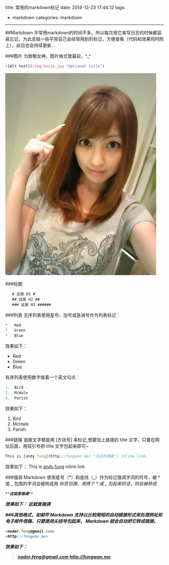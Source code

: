 title: 常用的markdown标记
date: 2014-12-23 17:44:12
tags:
- markdown
categories: markdown

---
##Markdown
平常用markdown的时间不多，所以每次用它来写日志的时候都容易忘记，为此总结一些平常自己会经常用到的标记，方便查看（代码和效果同时附上），此后也会持续更新...

###图片
为致敬女神，图片格式放最前，^_^
```javascript
![Alt text](/img/hexie.jpg "Optional title")
```
![](/img/songdaofeng.jpg "入门老师")
<!-- more -->
###标题

```javascript
   # 这是 H1 #
   ## 这是 H2 ##
   ### 这是 H3 ######
```
###列表
无序列表使用星号、加号或是减号作为列表标记：
```javascript
*   Red
*   Green
*   Blue
```
效果如下：
*   Red
*   Green
*   Blue

有序列表使用数字接着一个英文句点：
```javascript
1.  Bird
2.  McHale
3.  Parish
```
效果如下：
1.  Bird
2.  McHale
3.  Parish

###链接
链接文字都是用 [方括号] 来标记,想要加上链接的 title 文字，只要在网址后面，用双引号把 title 文字包起来即可~
```javascript
This is [andy.fung](http://fungwan.me/ "冯云的博客") inline link.
```
效果如下：
This is [andy.fung](http://fungwan.me/ "冯云的博客") inline link.

###强调
Markdown 使用星号（*）和底线（_）作为标记强调字词的符号，被 * 或 _ 包围的字词会被转成用 <em> 标签包围，用两个 * 或 _ 包起来的话，则会被转成 <strong>

```javascript
**这就是强调**
```
效果如下：
**这就是强调**

###其他格式，如邮件
Markdown 支持以比较简短的自动链接形式来处理网址和电子邮件信箱，只要是用尖括号包起来， Markdown 就会自动把它转成链接。

```javascript
<noder.feng@gmail.com>
<http://fungwan.me>
```
效果如下：
><noder.feng@gmail.com>
><http://fungwan.me>